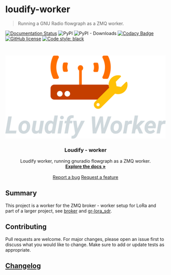 # loudify-worker

> Running a GNU Radio flowgraph as a ZMQ worker.

<!-- ![dev build status](https://github.com/martynvdijke/gr-lora_sdr/workflows/dev%20build%20status/badge.svg)
[![docs-dev](https://github.com/martynvdijke/gr-lora_sdr/workflows/docs-dev/badge.svg)](https://martynvdijke.github.io/gr-lora_sdr/html/index.html)
![dev test status](https://github.com/martynvdijke/gr-lora_sdr/workflows/dev%20test%20status/badge.svg) -->
[![Documentation Status](https://readthedocs.org/projects/loudify/badge/?version=latest)](https://loudify.readthedocs.io/en/latest/?badge=latest)
![PyPI](https://img.shields.io/pypi/v/loudify-worker)
![PyPI - Downloads](https://img.shields.io/pypi/dw/loudify-worker)
[![Codacy Badge](https://app.codacy.com/project/badge/Grade/9f8d0669f5b74de5bf678a002ea21b48)](https://www.codacy.com/gh/martynvdijke/loudify-worker/dashboard?utm_source=github.com&amp;utm_medium=referral&amp;utm_content=martynvdijke/loudify-worker&amp;utm_campaign=Badge_Grade)
[![GitHub license](https://img.shields.io/github/license/martynvdijke/loudify-worker)](https://github.com/martynvdijke/loudify-worker/blob/dev/LICENSE)
[![Code style: black](https://img.shields.io/badge/code%20style-black-000000.svg)](https://github.com/psf/black)

<!-- PROJECT LOGO -->
<br />
<p align="center">
  <a href="https://github.com/martynvdijke/gr-lora_sdr/settings">
    <img src="pictures/worker.png" alt="Logo">
  </a>

  <h3 align="center">Loudify - worker</h3>

  <p align="center">
    Loudify worker, running gnuradio flowgraph as a ZMQ worker.
    <br />
    <a href="https://loudify.readthedocs.io/en/latest"><strong>Explore the docs »</strong></a>
    <br />
    <br />
    <a href="https://github.com/martynvdijke/loudify-worker/issues">Report a bug</a>
    <a href="https://github.com/martynvdijke/loudify-worker/issues">Request a feature</a>
  </p>
</p>

## Summary
This project is a worker for the ZMQ broker - worker setup for LoRa and part of a larger project, see [broker](https://github.com/martynvdijke/loudify-broker) and [gr-lora_sdr](https://github.com/martynvdijke/gr-lora_sdr).

## Contributing

Pull requests are welcome. For major changes, please open an issue first to discuss what you would like to change.
Make sure to add or update tests as appropriate.

## [Changelog](CHANGELOG.md)
